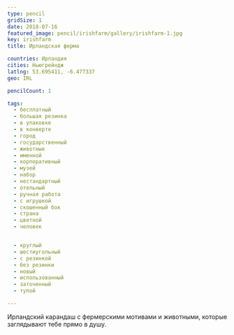 ```yaml
---
type: pencil
gridSize: 1
date: 2018-07-16
featured_image: pencil/irishfarm/gallery/irishfarm-1.jpg
key: irishfarm
title: Ирландская ферма

countries: Ирландия
cities: Ньюгрейндж
latlng: 53.695411, -6.477337
geo: IRL

pencilCount: 1

tags:
  - бесплатный
  - большая резинка
  - в упаковке
  - в конверте
  - город
  - государственный
  - животные
  - именной
  - корпоративный
  - музей
  - набор
  - нестандартный
  - отельный
  - ручная работа
  - с игрушкой
  - скошенный бок
  - страна
  - цветной
  - человек


  - круглый
  - шестиугольный
  - с резинкой
  - без резинки
  - новый
  - использованный
  - заточенный
  - тупой

---
```


Ирландский карандаш с фермерскими мотивами и животными, которые заглядывают тебе прямо в душу.
